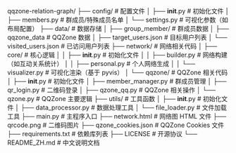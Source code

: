 qqzone-relation-graph/
├── config/               # 配置文件
│   ├── __init__.py       # 初始化文件
│   ├── members.py        # 群成员/特殊成员名单
│   └── settings.py       # 可视化参数（如布局配置）
├── data/                 # 数据存储
│   ├── group_member/     # 群成员数据
│   ├── qqzone_data       # QQZone 数据
│   ├── target_users.json # 目标用户列表
│   └── visited_users.json # 已访问用户列表
├── network/              # 网络相关代码
│   ├── core/             # 核心逻辑
│   │   ├── __init__.py   # 初始化文件
│   │   ├── builder.py    # 网络构建（如互动关系统计）
│   │   ├── personal.py    # 个人网络生成
│   │   └── visualizer.py # 可视化渲染（基于 pyvis）
│   └── qqzone/           # QQZone 相关代码
│       ├── __init__.py   # 初始化文件
│       ├── member_manager.py # 群成员管理
│       ├── qr_login.py   # 二维码登录
│       ├── qzone_qq.py   # QQZone 相关操作
│       └── qzone.py      # QQZone 主要逻辑
├── utils/                # 工具函数
│   ├── __init__.py       # 初始化文件
│   ├── data_processor.py # 数据处理工具
│   └── file_loader.py    # 文件加载工具
├── main.py               # 主程序入口
├── network.html          # 网络图 HTML 文件
├── qrcode.png            # 二维码图片
├── qzone_cookies.json    # QQZone Cookies 文件
├── requirements.txt      # 依赖库列表
├── LICENSE               # 开源协议
└── README_ZH.md          # 中文说明文档